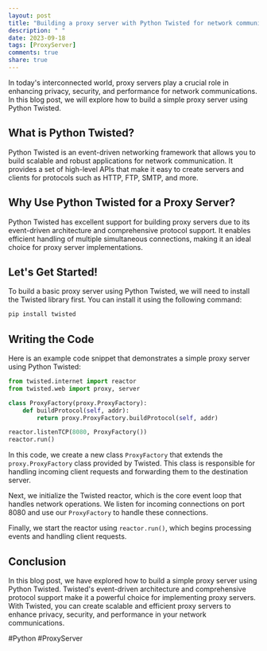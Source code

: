 ```yaml
---
layout: post
title: "Building a proxy server with Python Twisted for network communication"
description: " "
date: 2023-09-18
tags: [ProxyServer]
comments: true
share: true
---
```


In today's interconnected world, proxy servers play a crucial role in enhancing privacy, security, and performance for network communications. In this blog post, we will explore how to build a simple proxy server using Python Twisted.

## What is Python Twisted?

Python Twisted is an event-driven networking framework that allows you to build scalable and robust applications for network communication. It provides a set of high-level APIs that make it easy to create servers and clients for protocols such as HTTP, FTP, SMTP, and more.

## Why Use Python Twisted for a Proxy Server?

Python Twisted has excellent support for building proxy servers due to its event-driven architecture and comprehensive protocol support. It enables efficient handling of multiple simultaneous connections, making it an ideal choice for proxy server implementations.

## Let's Get Started!

To build a basic proxy server using Python Twisted, we will need to install the Twisted library first. You can install it using the following command:

```python
pip install twisted
```

## Writing the Code

Here is an example code snippet that demonstrates a simple proxy server using Python Twisted:

```python
from twisted.internet import reactor
from twisted.web import proxy, server

class ProxyFactory(proxy.ProxyFactory):
    def buildProtocol(self, addr):
        return proxy.ProxyFactory.buildProtocol(self, addr)

reactor.listenTCP(8080, ProxyFactory())
reactor.run()
```

In this code, we create a new class `ProxyFactory` that extends the `proxy.ProxyFactory` class provided by Twisted. This class is responsible for handling incoming client requests and forwarding them to the destination server.

Next, we initialize the Twisted reactor, which is the core event loop that handles network operations. We listen for incoming connections on port 8080 and use our `ProxyFactory` to handle these connections.

Finally, we start the reactor using `reactor.run()`, which begins processing events and handling client requests.

## Conclusion

In this blog post, we have explored how to build a simple proxy server using Python Twisted. Twisted's event-driven architecture and comprehensive protocol support make it a powerful choice for implementing proxy servers. With Twisted, you can create scalable and efficient proxy servers to enhance privacy, security, and performance in your network communications.

#Python #ProxyServer